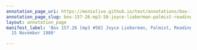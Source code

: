```yaml
---
annotation_page_uri: https://moniolivo.github.io/test/annotations/box-157-26-mp3-58-joyce-lieberman-palmist-reading-of-gloria-15-november-1980-canvas-1-health-and-body-chronic-illness.json
annotation_page_slug: box-157-26-mp3-58-joyce-lieberman-palmist-reading-of-gloria-15-november-1980-canvas-1-health-and-body-chronic-illness
layout: annotation_page
manifest_label: 'Box 157.26 [mp3 #58] Joyce Lieberman, Palmist, Reading of Gloria,
  15 November 1980'

---
```


